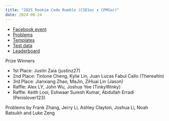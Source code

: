 ```yaml
---
title: "2025 Rookie Code Rumble (CSESoc x CPMSoc)"
date: 2024-06-24
---
```


- [Facebook event](https://www.facebook.com/events/1123894406450293/)
- [Problems](problems.pdf)
- [Templates](templates.zip)
- [Test data](test_data.zip)
- [Leaderboard](leaderboard)

Prize Winners

- 1st Place: Justin Zaia (justinz27)
- 2nd Place: Tinlone Cheng, Kylie Lin, Juan Lucas Fabul Callo (Therealtin)
- 3rd Place: Jianxiang Zhao, MaJin, ZiHuai Lin (Jason)
- Raffle: Alex LY, John Wu, Joshua Yee (TinkyWinky)
- Raffle: Keith Looi, Eshwaar Suresh Kumar, Abdullah Erradi (Penislover123)

Problems by Frank Zhang, Jerry Li, Ashley Clayton, Joshua Li, Noah Batsukh and Luke Zeng
